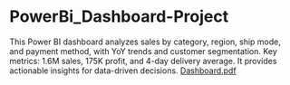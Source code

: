 # PowerBi_Dashboard-Project
This Power BI dashboard analyzes sales by category, region, ship mode, and payment method, with YoY trends and customer segmentation. Key metrics: 1.6M sales, 175K profit, and 4-day delivery average. It provides actionable insights for data-driven decisions.
[Dashboard.pdf](https://github.com/user-attachments/files/18277103/Dashboard.pdf)
